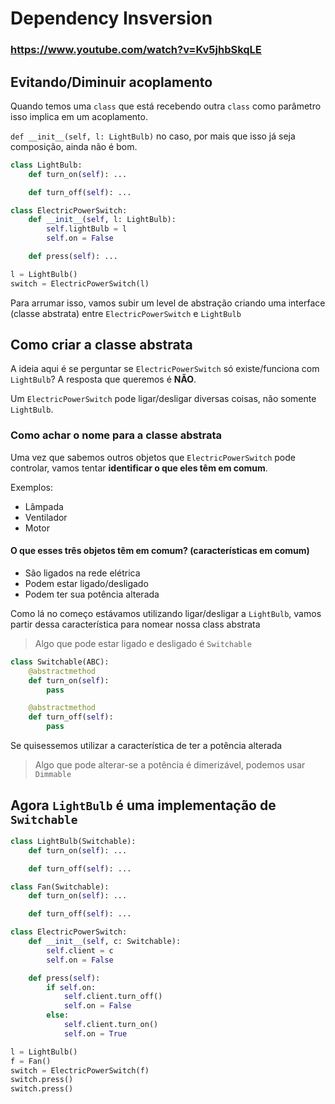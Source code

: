 # Dependency Insversion

### https://www.youtube.com/watch?v=Kv5jhbSkqLE

## Evitando/Diminuir acoplamento

Quando temos uma `class` que está recebendo outra `class` como parâmetro isso implica em um acoplamento.

`def __init__(self, l: LightBulb)` no caso, por mais que isso já seja composição, ainda não é bom.

```python
class LightBulb:
    def turn_on(self): ...

    def turn_off(self): ...

class ElectricPowerSwitch:
    def __init__(self, l: LightBulb):
        self.lightBulb = l
        self.on = False

    def press(self): ...

l = LightBulb()
switch = ElectricPowerSwitch(l)
```

Para arrumar isso, vamos subir um level de abstração criando uma interface (classe abstrata) entre `ElectricPowerSwitch` e `LightBulb`

## Como criar a classe abstrata
A ideia aqui é se perguntar se `ElectricPowerSwitch` só existe/funciona com `LightBulb`? A resposta que queremos é **NÃO**.

Um `ElectricPowerSwitch` pode ligar/desligar diversas coisas, não somente `LightBulb`.

### Como achar o nome para a classe abstrata
Uma vez que sabemos outros objetos que `ElectricPowerSwitch` pode controlar, vamos tentar **identificar o que eles têm em comum**.

Exemplos:
- Lâmpada
- Ventilador 
- Motor

#### O que esses três objetos têm em comum? (características em comum)
- São ligados na rede elétrica
- Podem estar ligado/desligado
- Podem ter sua potência alterada

Como lá no começo estávamos utilizando ligar/desligar a `LightBulb`, vamos partir dessa característica para nomear nossa class abstrata

>Algo que pode estar ligado e desligado é `Switchable`

```python
class Switchable(ABC):
    @abstractmethod
    def turn_on(self):
        pass

    @abstractmethod
    def turn_off(self):
        pass
```

Se quisessemos utilizar a característica de ter a potência alterada

>Algo que pode alterar-se a potência é dimerizável, podemos usar `Dimmable`

## Agora `LightBulb` é uma implementação de `Switchable` 

```python
class LightBulb(Switchable):
    def turn_on(self): ...

    def turn_off(self): ...
```

```python
class Fan(Switchable):
    def turn_on(self): ...

    def turn_off(self): ...
```

```python
class ElectricPowerSwitch:
    def __init__(self, c: Switchable):
        self.client = c
        self.on = False

    def press(self):
        if self.on:
            self.client.turn_off()
            self.on = False
        else:
            self.client.turn_on()
            self.on = True
```
```python
l = LightBulb()
f = Fan()
switch = ElectricPowerSwitch(f)
switch.press()
switch.press()
```